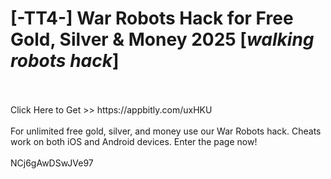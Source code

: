 # [-TT4-] War Robots Hack for Free Gold, Silver & Money 2025 [*walking robots hack*]
<br>
<br>Click Here to Get >> https://appbitly.com/uxHKU

<br>
<br>For unlimited free gold, silver, and money use our War Robots hack. Cheats work on both iOS and Android devices. Enter the page now!
<br>
<br>NCj6gAwDSwJVe97

